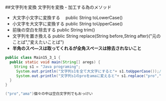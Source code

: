 ##文字列を変換
文字列を変換・加工する為のメソッド
- 大文字小文字に変換する　 public String toLowerCase()
- 小文字を大文字に変換する public String toUpperCase()
- 前後の空白を除去する     public String trim()
- 文字列を置き換える       public String replace(String before,String after)("元のことば","変えたいことば")
- **半角のスぺ―スは取ってくれるが全角スペースは除去されないこと**
```java
public class Main15_3_1 {
  public static void main(String[] aregs) {
    String s1 = "Java programing";
     System.out.println("文字列s1を全て大文字にすると"+ s1.toUpperCase());//文字列に入っている全ての小文字が大文字になる
     System.out.println("文字列s1のproをamaに変えると"+ s1.replace("pro","ama"));//文字列を置き換える
  }
}

("pro","ama")個々の中は空白文字列でもおっけい
